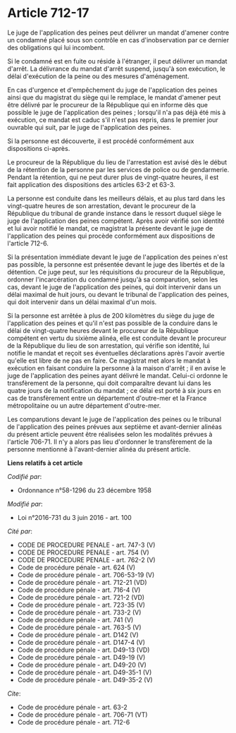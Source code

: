 # Article 712-17

Le juge de l'application des peines peut délivrer un mandat d'amener contre un condamné placé sous son contrôle en cas
d'inobservation par ce dernier des obligations qui lui incombent. 

Si le condamné est en fuite ou réside à l'étranger, il peut délivrer un mandat d'arrêt. La délivrance du mandat d'arrêt
suspend, jusqu'à son exécution, le délai d'exécution de la peine ou des mesures d'aménagement. 

En cas d'urgence et d'empêchement du juge de l'application des peines ainsi que du magistrat du siège qui le remplace, le
mandat d'amener peut être délivré par le procureur de la République qui en informe dès que possible le juge de l'application
des peines ; lorsqu'il n'a pas déjà été mis à exécution, ce mandat est caduc s'il n'est pas repris, dans le premier jour
ouvrable qui suit, par le juge de l'application des peines. 

Si la personne est découverte, il est procédé conformément aux dispositions ci-après. 

Le procureur de la République du lieu de l'arrestation est avisé dès le début de la rétention de la personne par les services
de police ou de gendarmerie. Pendant la rétention, qui ne peut durer plus de vingt-quatre heures, il est fait application des
dispositions des articles 63-2 et 63-3. 

La personne est conduite dans les meilleurs délais, et au plus tard dans les vingt-quatre heures de son arrestation, devant
le procureur de la République du tribunal de grande instance dans le ressort duquel siège le juge de l'application des peines
compétent. Après avoir vérifié son identité et lui avoir notifié le mandat, ce magistrat la présente devant le juge de
l'application des peines qui procède conformément aux dispositions de l'article 712-6. 

Si la présentation immédiate devant le juge de l'application des peines n'est pas possible, la personne est présentée devant
le juge des libertés et de la détention. Ce juge peut, sur les réquisitions du procureur de la République, ordonner
l'incarcération du condamné jusqu'à sa comparution, selon les cas, devant le juge de l'application des peines, qui doit
intervenir dans un délai maximal de huit jours, ou devant le tribunal de l'application des peines, qui doit intervenir dans
un délai maximal d'un mois. 

Si la personne est arrêtée à plus de 200 kilomètres du siège du juge de l'application des peines et qu'il n'est pas possible
de la conduire dans le délai de vingt-quatre heures devant le procureur de la République compétent en vertu du sixième
alinéa, elle est conduite devant le procureur de la République du lieu de son arrestation, qui vérifie son identité, lui
notifie le mandat et reçoit ses éventuelles déclarations après l'avoir avertie qu'elle est libre de ne pas en faire. Ce
magistrat met alors le mandat à exécution en faisant conduire la personne à la maison d'arrêt ; il en avise le juge de
l'application des peines ayant délivré le mandat. Celui-ci ordonne le transfèrement de la personne, qui doit comparaître
devant lui dans les quatre jours de la notification du mandat ; ce délai est porté à six jours en cas de transfèrement entre
un département d'outre-mer et la France métropolitaine ou un autre département d'outre-mer. 

Les comparutions devant le juge de l'application des peines ou le tribunal de l'application des peines prévues aux septième
et avant-dernier alinéas du présent article peuvent être réalisées selon les modalités prévues à l'article 706-71. Il n'y a
alors pas lieu d'ordonner le transfèrement de la personne mentionné à l'avant-dernier alinéa du présent article.

**Liens relatifs à cet article**

_Codifié par_:

  - Ordonnance n°58-1296 du 23 décembre 1958

_Modifié par_:

  - Loi n°2016-731 du 3 juin 2016 - art. 100

_Cité par_:

  - CODE DE PROCEDURE PENALE - art. 747-3 (V)
  - CODE DE PROCEDURE PENALE - art. 754 (V)
  - CODE DE PROCEDURE PENALE - art. 762-2 (V)
  - Code de procédure pénale - art. 624 (V)
  - Code de procédure pénale - art. 706-53-19 (V)
  - Code de procédure pénale - art. 712-21 (VD)
  - Code de procédure pénale - art. 716-4 (V)
  - Code de procédure pénale - art. 721-2 (VD)
  - Code de procédure pénale - art. 723-35 (V)
  - Code de procédure pénale - art. 733-2 (V)
  - Code de procédure pénale - art. 741 (V)
  - Code de procédure pénale - art. 763-5 (V)
  - Code de procédure pénale - art. D142 (V)
  - Code de procédure pénale - art. D147-4 (V)
  - Code de procédure pénale - art. D49-13 (VD)
  - Code de procédure pénale - art. D49-19 (V)
  - Code de procédure pénale - art. D49-20 (V)
  - Code de procédure pénale - art. D49-35-1 (V)
  - Code de procédure pénale - art. D49-35-2 (V)

_Cite_:

  - Code de procédure pénale - art. 63-2
  - Code de procédure pénale - art. 706-71 (VT)
  - Code de procédure pénale - art. 712-6
